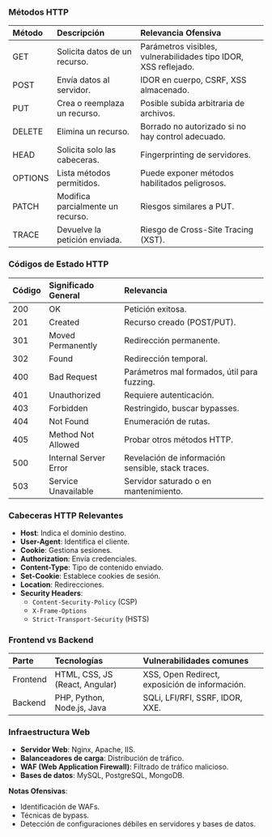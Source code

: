### Métodos HTTP


| Método | Descripción                      | Relevancia Ofensiva                                              |
| :------ | :-------------------------------- | :--------------------------------------------------------------- |
| GET     | Solicita datos de un recurso.     | Parámetros visibles, vulnerabilidades tipo IDOR, XSS reflejado. |
| POST    | Envía datos al servidor.         | IDOR en cuerpo, CSRF, XSS almacenado.                            |
| PUT     | Crea o reemplaza un recurso.      | Posible subida arbitraria de archivos.                           |
| DELETE  | Elimina un recurso.               | Borrado no autorizado si no hay control adecuado.                |
| HEAD    | Solicita solo las cabeceras.      | Fingerprinting de servidores.                                    |
| OPTIONS | Lista métodos permitidos.        | Puede exponer métodos habilitados peligrosos.                   |
| PATCH   | Modifica parcialmente un recurso. | Riesgos similares a PUT.                                         |
| TRACE   | Devuelve la petición enviada.    | Riesgo de Cross-Site Tracing (XST).                              |

### Códigos de Estado HTTP


| Código | Significado General   | Relevancia                                          |
| :------ | :-------------------- | :-------------------------------------------------- |
| 200     | OK                    | Petición exitosa.                                  |
| 201     | Created               | Recurso creado (POST/PUT).                          |
| 301     | Moved Permanently     | Redirección permanente.                            |
| 302     | Found                 | Redirección temporal.                              |
| 400     | Bad Request           | Parámetros mal formados, útil para fuzzing.       |
| 401     | Unauthorized          | Requiere autenticación.                            |
| 403     | Forbidden             | Restringido, buscar bypasses.                       |
| 404     | Not Found             | Enumeración de rutas.                              |
| 405     | Method Not Allowed    | Probar otros métodos HTTP.                         |
| 500     | Internal Server Error | Revelación de información sensible, stack traces. |
| 503     | Service Unavailable   | Servidor saturado o en mantenimiento.               |

### Cabeceras HTTP Relevantes

- **Host**: Indica el dominio destino.
- **User-Agent**: Identifica el cliente.
- **Cookie**: Gestiona sesiones.
- **Authorization**: Envía credenciales.
- **Content-Type**: Tipo de contenido enviado.
- **Set-Cookie**: Establece cookies de sesión.
- **Location**: Redirecciones.
- **Security Headers**:
  - `Content-Security-Policy` (CSP)
  - `X-Frame-Options`
  - `Strict-Transport-Security` (HSTS)

### Frontend vs Backend


| Parte    | Tecnologías                   | Vulnerabilidades comunes                         |
| :------- | :----------------------------- | :----------------------------------------------- |
| Frontend | HTML, CSS, JS (React, Angular) | XSS, Open Redirect, exposición de información. |
| Backend  | PHP, Python, Node.js, Java     | SQLi, LFI/RFI, SSRF, IDOR, XXE.                  |

### Infraestructura Web

- **Servidor Web**: Nginx, Apache, IIS.
- **Balanceadores de carga**: Distribución de tráfico.
- **WAF (Web Application Firewall)**: Filtrado de tráfico malicioso.
- **Bases de datos**: MySQL, PostgreSQL, MongoDB.

**Notas Ofensivas**:

- Identificación de WAFs.
- Técnicas de bypass.
- Detección de configuraciones débiles en servidores y bases de datos.
